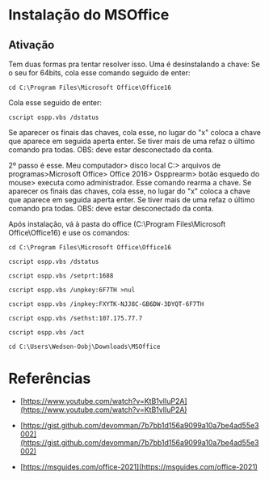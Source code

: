 # Instalação do MSOffice

## Ativação
Tem duas formas pra tentar resolver isso.
Uma é desinstalando a chave:
Se o seu for 64bits, cola esse comando seguido de enter:

```
cd C:\Program Files\Microsoft Office\Office16
```

Cola esse seguido de enter:

```
cscript ospp.vbs /dstatus
```

Se aparecer os finais das chaves, cola esse, no lugar do "x" coloca a chave que aparece em seguida aperta enter.
Se tiver mais de uma refaz o último comando pra todas. OBS: deve estar desconectado da conta.


2º passo é esse.
Meu computador> disco local C:> arquivos de programas>Microsoft Office> Office 2016> Ospprearm> botão esquedo do mouse> executa como administrador.
Esse comando rearma a chave.
Se aparecer os finais das chaves, cola esse, no lugar do "x" coloca a chave que aparece em seguida aperta enter.
Se tiver mais de uma refaz o último comando pra todas. OBS: deve estar desconectado da conta.


Após instalação, vá à pasta do office (C:\Program Files\Microsoft Office\Office16) e use os comandos:

```
cd C:\Program Files\Microsoft Office\Office16
```

```
cscript ospp.vbs /dstatus
```

```
cscript ospp.vbs /setprt:1688
```

```
cscript ospp.vbs /unpkey:6F7TH >nul
```

```
cscript ospp.vbs /inpkey:FXYTK-NJJ8C-GB6DW-3DYQT-6F7TH
```

```
cscript ospp.vbs /sethst:107.175.77.7
```

```
cscript ospp.vbs /act
```


```
cd C:\Users\Wedson-Oobj\Downloads\MSOffice
```

# Referências

* [https://www.youtube.com/watch?v=KtB1vlIuP2A](https://www.youtube.com/watch?v=KtB1vlIuP2A)

* [https://gist.github.com/devomman/7b7bb1d156a9099a10a7be4ad55e3002](https://gist.github.com/devomman/7b7bb1d156a9099a10a7be4ad55e3002)

* [https://msguides.com/office-2021](https://msguides.com/office-2021)